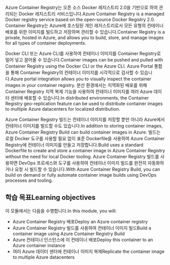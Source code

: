 <span data-ttu-id="e5c74-101">Azure Container Registry는 오픈 소스 Docker 레지스트리 2.0을 기반으로 하여 관리되는 Docker 레지스트리 서비스입니다.</span><span class="sxs-lookup"><span data-stu-id="e5c74-101">Azure Container Registry is a managed Docker registry service based on the open-source Docker Registry 2.0.</span></span> <span data-ttu-id="e5c74-102">Container Registry는 Azure에 호스팅된 개인 레지스트리로서 모든 유형의 컨테이너 배포를 위한 이미지를 빌드하고 저장하며 관리할 수 있습니다.</span><span class="sxs-lookup"><span data-stu-id="e5c74-102">Container Registry is a private, hosted in Azure, and allows you to build, store, and manage images for all types of container deployments.</span></span>

<span data-ttu-id="e5c74-103">Docker CLI 또는 Azure CLI를 사용하여 컨테이너 이미지를 Container Registry로 밀어 넣고 끌어올 수 있습니다.</span><span class="sxs-lookup"><span data-stu-id="e5c74-103">Container images can be pushed and pulled with Container Registry using the Docker CLI or the Azure CLI.</span></span> <span data-ttu-id="e5c74-104">Azure Portal 통합을 통해 Container Registry의 컨테이너 이미지를 시각적으로 검사할 수 있습니다.</span><span class="sxs-lookup"><span data-stu-id="e5c74-104">Azure portal integration allows you to visually inspect the container images in your container registry.</span></span> <span data-ttu-id="e5c74-105">분산 환경에서는 지역화된 배포를 위해 Container Registry 지역 복제 기능을 사용하여 컨테이너 이미지를 여러 Azure 데이터 센터에 배포할 수 있습니다.</span><span class="sxs-lookup"><span data-stu-id="e5c74-105">In distributed environments, the Container Registry geo-replication feature can be used to distribute container images to multiple Azure datacenters for localized distribution.</span></span>

<span data-ttu-id="e5c74-106">Azure Container Registry 빌드는 컨테이너 이미지를 저장할 뿐만 아니라 Azure에서 컨테이너 이미지를 빌드할 수도 있습니다.</span><span class="sxs-lookup"><span data-stu-id="e5c74-106">In addition to storing container images, Azure Container Registry Build can build container images in Azure.</span></span> <span data-ttu-id="e5c74-107">빌드는 로컬 Docker 도구를 사용할 필요 없이 표준 Dockerfile을 사용하여 Azure Container Registry에 컨테이너 이미지를 만들고 저장합니다.</span><span class="sxs-lookup"><span data-stu-id="e5c74-107">Build uses a standard Dockerfile to create and store a container image in Azure Container Registry without the need for local Docker tooling.</span></span> <span data-ttu-id="e5c74-108">Azure Container Registry 빌드를 사용하면 DevOps 프로세스와 도구를 사용하여 컨테이너 이미지 빌드를 완전히 자동화하거나 요청 시 빌드할 수 있습니다.</span><span class="sxs-lookup"><span data-stu-id="e5c74-108">With Azure Container Registry Build, you can build on demand or fully automate container image builds using DevOps processes and tooling.</span></span>

## <a name="learning-objectives"></a><span data-ttu-id="e5c74-109">학습 목표</span><span class="sxs-lookup"><span data-stu-id="e5c74-109">Learning objectives</span></span>

<span data-ttu-id="e5c74-110">이 모듈에서는 다음을 수행합니다.</span><span class="sxs-lookup"><span data-stu-id="e5c74-110">In this module, you will:</span></span>

- <span data-ttu-id="e5c74-111">Azure Container Registry 배포</span><span class="sxs-lookup"><span data-stu-id="e5c74-111">Deploy an Azure container registry</span></span>
- <span data-ttu-id="e5c74-112">Azure Container Registry 빌드를 사용하여 컨테이너 이미지 빌드</span><span class="sxs-lookup"><span data-stu-id="e5c74-112">Build a container image using Azure Container Registry Build</span></span>
- <span data-ttu-id="e5c74-113">Azure 컨테이너 인스턴스에 이 컨테이너 배포</span><span class="sxs-lookup"><span data-stu-id="e5c74-113">Deploy this container to an Azure container instance</span></span>
- <span data-ttu-id="e5c74-114">여러 Azure 데이터 센터에 컨테이너 이미지 복제</span><span class="sxs-lookup"><span data-stu-id="e5c74-114">Replicate the container image to multiple Azure datacenters</span></span>